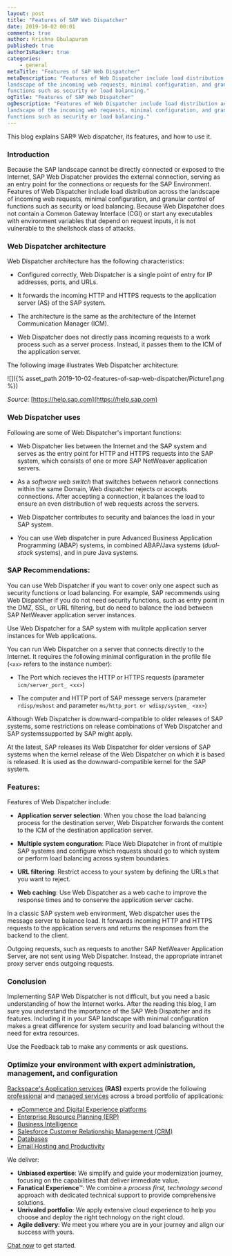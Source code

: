 ```yaml
---
layout: post
title: "Features of SAP Web Dispatcher"
date: 2019-10-02 00:01
comments: true
author: Krishna Obulapuram 
published: true
authorIsRacker: true
categories:
    - general
metaTitle: "Features of SAP Web Dispatcher"
metaDescription: "Features of Web Dispatcher include load distribution across the
landscape of the incoming web requests, minimal configuration, and granular control of
functions such as security or load balancing."
ogTitle: "Features of SAP Web Dispatcher"
ogDescription: "Features of Web Dispatcher include load distribution across the
landscape of the incoming web requests, minimal configuration, and granular control of
functions such as security or load balancing."
---
```


This blog explains SAR&reg; Web dispatcher, its features, and how to use it.

<!-- more -->

### Introduction

Because the SAP landscape cannot be directly connected or exposed to the Internet, SAP Web Dispatcher provides the external connection, serving as an entry point for the connections or requests for the SAP Environment. Features of Web Dispatcher include load distribution across the landscape of incoming web requests, minimal configuration, and granular control of functions such as security or load balancing. Because Web Dispatcher does not contain a Common Gateway Interface (CGI) or start any executables with environment variables that depend on request inputs, it is not vulnerable to the shellshock class of attacks.

### Web Dispatcher architecture

Web Dispatcher architecture has the following characteristics:

- Configured correctly, Web Dispatcher is a single point of entry for IP addresses, ports, and URLs.

- It forwards the incoming HTTP and HTTPS requests to the application server (AS) of the SAP system.

- The architecture is the same as the architecture of the Internet Communication Manager (ICM).

- Web Dispatcher does not directly pass incoming requests to a work process such as a server process. Instead, it passes them to the ICM of the application server.

The following image illustrates Web Dispatcher architecture:

![]({% asset_path 2019-10-02-features-of-sap-web-dispatcher/Picture1.png %})

*Source*: [https://help.sap.com](https://help.sap.com)

### Web Dispatcher uses

Following are some of Web Dispatcher's important functions:

- Web Dispatcher lies between the Internet and the SAP system and serves as the entry point for HTTP and HTTPS requests into the SAP system, which consists of one or more SAP NetWeaver application servers.

- As a *software web switch* that switches between network connections within the same Domain, Web dispatcher rejects or accepts connections. After accepting a connection, it balances the load to ensure an even distribution of web requests across the servers.

- Web Dispatcher contributes to security and balances the load in your SAP system.

- You can use Web dispatcher in pure Advanced Business Application Programming (ABAP) systems, in combined ABAP/Java systems (*dual-stack* systems), and in pure Java systems.

### SAP Recommendations:

You can use Web Dispatcher if you want to cover only one aspect such as security functions or load balancing. For example, SAP recommends using Web Dispatcher if you do not need security functions, such as entry point in the DMZ, SSL, or URL filtering, but do need to balance the load between SAP NetWeaver application server instances.

Use Web Dispatcher for a SAP system with mulitple application server instances for Web applications.

You can run Web Dispatcher on a server that connects directly to the Internet. It requires the following minimal configuration in the profile file (`<xx>` refers to the instance number):

- The Port which recieves the HTTP or HTTPS requests (parameter `icm/server_port_ <xx>`)

- The computer and HTTP port of SAP message servers (parameter `rdisp/mshost` and parameter `ms/http_port or wdisp/system_ <xx>`)

Although Web Dispatcher is downward-compatible to older releases of SAP systems, some restrictions on release combinations of Web Dispatcher and SAP systemssupported by SAP might apply.

At the latest, SAP releases its Web Dispatcher for older versions of SAP systems when the kernel release of the Web Dispatcher on which it is based is released. It is used as the downward-compatible kernel for the SAP system.

### Features:

Features of Web Dispatcher include:

- **Application server selection**: When you chose the load balancing process for the destination server, Web Dispatcher forwards the content to the ICM of the destination application server.

- **Multiple system conguration**: Place Web Dispatcher in front of multiple SAP systems and configure which requests should go to which system or perform load balancing across system boundaries.

- **URL filtering**: Restrict access to your system by defining the URLs that you want to reject.

- **Web caching**: Use Web Dispatcher as a web cache to improve the response times and to conserve the application server cache.

In a classic SAP system web environment, Web dispatcher uses the message server to balance load. It forwards incoming HTTP and HTTPS requests to the application servers and returns the responses from the backend to the client.

Outgoing requests, such as requests to another SAP NetWeaver Application Server, are not sent using Web Dispatcher. Instead, the appropriate intranet proxy server ends outgoing requests.

### Conclusion

Implementing SAP Web Dispatcher is not difficult, but you need a basic understanding of  how the Internet works. After the reading this blog, I am sure you understand the importance of the SAP Web Dispatcher and its features. Including it in your SAP landscape with minimal configuration makes a great difference for system security and load balancing without the need for extra resources.

Use the Feedback tab to make any comments or ask questions.

### Optimize your environment with expert administration, management, and configuration

[Rackspace's Application services](https://www.rackspace.com/application-management/managed-services)
**(RAS)** experts provide the following [professional](https://www.rackspace.com/application-management/professional-services)
and
[managed services](https://www.rackspace.com/application-management/managed-services) across
a broad portfolio of applications:

- [eCommerce and Digital Experience platforms](https://www.rackspace.com/ecommerce-digital-experience)
- [Enterprise Resource Planning (ERP)](https://www.rackspace.com/erp)
- [Business Intelligence](https://www.rackspace.com/business-intelligence)
- [Salesforce Customer Relationship Management (CRM)](https://www.rackspace.com/salesforce-managed-services)
- [Databases](https://www.rackspace.com/dba-services)
- [Email Hosting and Productivity](https://www.rackspace.com/email-hosting)

We deliver:

- **Unbiased expertise**: We simplify and guide your modernization journey,
focusing on the capabilities that deliver immediate value.
- **Fanatical Experience**&trade;: We combine a *process first, technology second*
approach with dedicated technical support to provide comprehensive solutions.
- **Unrivaled portfolio**: We apply extensive cloud experience to help you
choose and deploy the right technology on the right cloud.
- **Agile delivery**: We meet you where you are in your journey and align
our success with yours.

[Chat now](https://www.rackspace.com/#chat) to get started.
